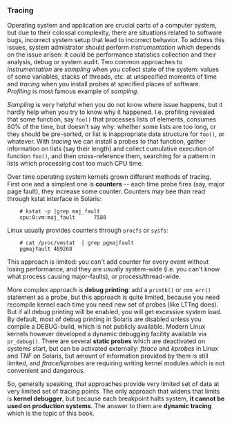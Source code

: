 ### Tracing

Operating system and application are crucial parts of a computer system, but due to their colossal complexity, there are situations related to software bugs, incorrect system setup that lead to incorrect behavior. To address this issues, system admistrator should perform _instrumentation_ which depends on the issue arisen: it could be performance statistics collection and their analysis, debug or system audit. Two common approaches to _instrumentation_ are _sampling_ when you collect state of the system: values of some variables, stacks of threads, etc. at unspecified moments of time and _tracing_ when you install probes at specified places of software. _Profiling_ is most famous example of _sampling_. 

_Sampling_ is very helpful when you do not know where issue happens, but it hardly help when you try to know why it happened. I.e. profiling revealed that some function, say `foo()` that processes lists of elements, consumes 80% of the time, but doesn't say why: whether some lists are too long, or they should be pre-sorted, or list is inappropriate data structure for `foo()`, or whatever. With _tracing_ we can install a probes to that function, gather information on lists (say their length) and collect cumulative execution of function `foo()`, and then cross-reference them, searching for a pattern in lists which processing cost too much CPU time.

Over time operating system kernels grown different methods of tracing. First one and a simplest one is __counters__ -- each time probe fires (say, major page fault), they increase some counter. Counters may bee than read through kstat interface in Solaris:
```
	# kstat -p |grep maj_fault
	cpu:0:vm:maj_fault      7588
```

Linux usually provides counters through `procfs` or `sysfs`:
```
	# cat /proc/vmstat  | grep pgmajfault
	pgmajfault 489268
```

This approach is limited: you can't add counter for every event without losing performance, and they are usually system-wide (i.e. you can't know what process causing major-faults), or process/thread-wide. 

More complex approach is __debug printing__: add a `printk()` or `cmn_err()` statement as a probe, but this approach is quite limited, because you need recompile kernel each time you need new set of probes (like LTTng does). But if all debug printing will be enabled, you will get excessive system load. By default, most of debug printing in Solaris are disabled unless you compile a DEBUG-build, which is not publicly available. Modern Linux kernels however developed a dynamic debugging facility available via `pr_debug()`. There are several __static probes__ which are deactivated on systems start, but can be activated externally: _ftrace_ and _kprobes_ in Linux and _TNF_ on Solaris, but amount of information provided by them is still limited, and _ftrace_/_kprobes_ are requiring writing kernel modules which is not convenient and dangerous. 

So, generally speaking, that approaches provide very limited set of data at very limited set of tracing points. The only approach that widens that limits is __kernel debugger__, but because each breakpoint halts system, __it cannot be used on production systems__. The answer to them are __dynamic tracing__ which is the topic of this book.